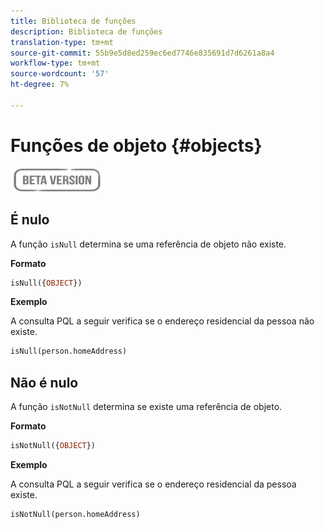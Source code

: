 ```yaml
---
title: Biblioteca de funções
description: Biblioteca de funções
translation-type: tm+mt
source-git-commit: 55b9e5d8ed259ec6ed7746e835691d7d6261a8a4
workflow-type: tm+mt
source-wordcount: '57'
ht-degree: 7%

---
```


# Funções de objeto {#objects}

![](../../assets/do-not-localize/badge.png)

## É nulo

A função `isNull` determina se uma referência de objeto não existe.

**Formato**

```sql
isNull({OBJECT})
```

**Exemplo**

A consulta PQL a seguir verifica se o endereço residencial da pessoa não existe.

```sql
isNull(person.homeAddress)
```

## Não é nulo

A função `isNotNull` determina se existe uma referência de objeto.

**Formato**

```sql
isNotNull({OBJECT})
```

**Exemplo**

A consulta PQL a seguir verifica se o endereço residencial da pessoa existe.

```sql
isNotNull(person.homeAddress)
```
